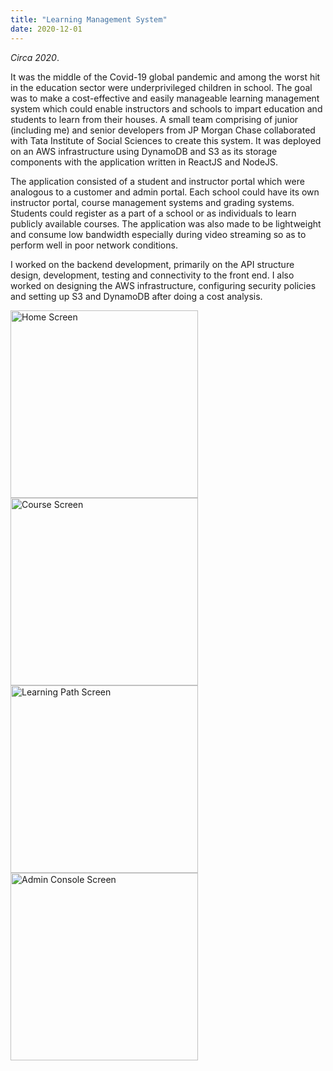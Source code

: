 ```yaml
---
title: "Learning Management System"
date: 2020-12-01
---
```


_Circa 2020_.

It was the middle of the Covid-19 global pandemic and among the worst hit in the education sector were underprivileged children in school. The goal was to make a cost-effective and easily manageable learning management system which could enable instructors and schools to impart education and students to learn from their houses. A small team comprising of junior (including me) and senior developers from JP Morgan Chase collaborated with Tata Institute of Social Sciences to create this system. It was deployed on an AWS infrastructure using DynamoDB and S3 as its storage components with the application written in ReactJS and NodeJS.

The application consisted of a student and instructor portal which were analogous to a customer and admin portal. Each school could have its own instructor portal, course management systems and grading systems. Students could register as a part of a school or as individuals to learn publicly available courses. The application was also made to be lightweight and consume low bandwidth especially during video streaming so as to perform well in poor network conditions.

I worked on the backend development, primarily on the API structure design, development, testing and connectivity to the front end. I also worked on designing the AWS infrastructure, configuring security policies and setting up S3 and DynamoDB after doing a cost analysis.

<img src="lms_home" alt="Home Screen" width="300"/>

<img src="lms_course" alt="Course Screen" width="300"/>

<img src="lms_learning_path" alt="Learning Path Screen" width="300"/>

<img src="lms_admin" alt="Admin Console Screen" width="300"/>